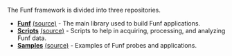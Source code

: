 The Funf framework is divided into three repositories.

  * **[Funf](FunfArchitecture.md)** [(source)](http://code.google.com/p/funf-open-sensing-framework/source/checkout) - The main library used to build Funf applications.
  * **[Scripts](Scripts.md)** [(source)](http://code.google.com/p/funf-open-sensing-framework/source/checkout?repo=scripts) - Scripts to help in acquiring, processing, and analyzing Funf data.
  * **[Samples](Samples.md)** [(source)](http://code.google.com/p/funf-open-sensing-framework/source/checkout?repo=samples) - Examples of Funf probes and applications.